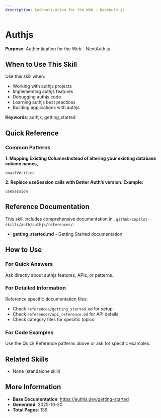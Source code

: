 ```yaml
---
description: Authentication for the Web - NextAuth.js
---
```


# Authjs

**Purpose**: Authentication for the Web - NextAuth.js

## When to Use This Skill

Use this skill when:
- Working with authjs projects
- Implementing authjs features
- Debugging authjs code
- Learning authjs best practices
- Building applications with authjs

**Keywords**: authjs, getting_started

## Quick Reference

### Common Patterns

**1. Mapping Existing ColumnsInstead of altering your existing database column names,**

```
emailVerified
```

**2. Replace useSession calls with Better Auth’s version. Example:**

```
useSession
```

## Reference Documentation

This skill includes comprehensive documentation in `.github/copilot-skills/auth/authjs/references/`:

- **getting_started.md** - Getting Started documentation

## How to Use

### For Quick Answers
Ask directly about authjs features, APIs, or patterns.

### For Detailed Information
Reference specific documentation files:
- Check `references/getting_started.md` for setup
- Check `references/api_reference.md` for API details
- Check category files for specific topics

### For Code Examples
Use the Quick Reference patterns above or ask for specific examples.

## Related Skills

- None (standalone skill)

## More Information

- **Base Documentation**: https://authjs.dev/getting-started
- **Generated**: 2025-10-20
- **Total Pages**: 139
